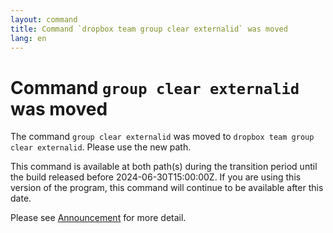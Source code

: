 ```yaml
---
layout: command
title: Command `dropbox team group clear externalid` was moved
lang: en
---
```


# Command `group clear externalid` was moved

The command `group clear externalid` was moved to `dropbox team group clear externalid`. Please use the new path.

This command is available at both path(s) during the transition period until the build released before 2024-06-30T15:00:00Z. If you are using this version of the program, this command will continue to be available after this date.

Please see [Announcement](https://github.com/watermint/toolbox/discussions/799) for more detail.


